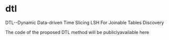 # dtl
DTL--Dynamic Data-driven Time Slicing LSH For Joinable Tables Discovery

The code of the proposed DTL method will be publiclyavailable here
